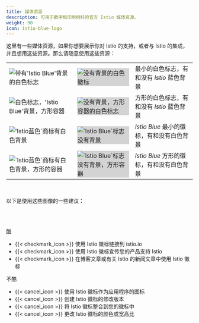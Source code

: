 ```yaml
---
title: 媒体资源
description: 可用于数字和印刷材料的官方 Istio 媒体资源。
weight: 90
icon: istio-blue-logo
---
```


这里有一些媒体资源，如果你想要展示你对 Istio 的支持，或者与 Istio 的集成，并且想用这些资源。那么请随意使用这些资源：

<div class="media-resources">
<div class="container-fluid">

<table>
  <tbody>
    <tr>
      <td class="logo"><img src="/img/istio-whitelogo-bluebackground-unframed.svg" alt="带有'Istio Blue'背景的白色标志"></td>
      <td class="logo"><img style="background-color: lightgrey" src="/img/istio-whitelogo-nobackground-unframed.svg" alt="没有背景的白色徽标"></td>
      <td class="desc">
          最小的白色标志，有和没有 <i>Istio</i> 蓝色背景
      </td>
    </tr>
    <tr>
      <td class="logo"><img src="/img/istio-whitelogo-bluebackground-framed.svg" alt="白色标志，'Istio Blue'背景，方形容器"></td>
      <td class="logo"><img style="background-color: lightgrey" src="/img/istio-whitelogo-nobackground-framed.svg" alt="没有背景，方形容器的白色标志"></td>
      <td class="desc">
          方形的白色标志，有和没有 <i>Istio</i> 蓝色背景
      </td>
    </tr>
    <tr>
      <td class="logo"><img src="/img/istio-bluelogo-whitebackground-unframed.svg" alt="'Istio蓝色`商标有白色背景"></td>
      <td class="logo"><img style="background-color: lightgrey" src="/img/istio-bluelogo-nobackground-unframed.svg" alt="`Istio Blue`标志没有背景"></td>
      <td class="desc">
          <i>Istio Blue</i> 最小的徽标，有和没有白色背景
      </td>
    </tr>
    <tr>
      <td class="logo"><img src="/img/istio-bluelogo-whitebackground-framed.svg" alt="`Istio蓝色`商标有白色背景，方形的容器"></td>
      <td class="logo"><img style="background-color: lightgrey" src="/img/istio-bluelogo-nobackground-framed.svg" alt="`Istio Blue`标志没有背景，方形容器"></td>
      <td class="desc">
          <i>Istio Blue</i> 方形的徽标，有和没有白色背景
      </td>
    </tr>
  </tbody>
</table>

<br>

以下是使用这些图像的一些建议：

<br><br>

<div class="row">
    <div class="col-12 col-lg-6">
        <div class="panel">
            <div class="title">
                <div>
                    <p>酷</p>
                </div>
            </div>
            <div class="body">
                <ul>
                    <li>{{< checkmark_icon >}} 使用 Istio 徽标链接到 istio.io</li>
                    <li>{{< checkmark_icon >}} 使用 Istio 徽标宣传您的产品支持 Istio</li>
                    <li>{{< checkmark_icon >}} 在博客文章或有关 Istio 的新闻文章中使用 Istio 徽标</li>
                </ul>
            </div>
        </div>
    </div>
    <div class="col-12 col-lg-6">
        <div class="panel">
            <div class="title">
                <div>
                    <p>不酷</p>
                </div>
            </div>
            <div class="body">
                <ul>
                    <li>{{< cancel_icon >}} 使用 Istio 徽标作为应用程序的图标</li>
                    <li>{{< cancel_icon >}} 创建 Istio 徽标的修改版本</li>
                    <li>{{< cancel_icon >}} 将 Istio 徽标整合到您的徽标中</li>
                    <li>{{< cancel_icon >}} 更改 Istio 徽标的颜色或宽高比</li>
                </ul>
            </div>
        </div>
    </div>
</div>
</div>
</div>
